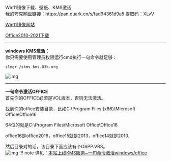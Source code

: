 Win11镜像下载、壁纸、KMS激活  
我的夸克网盘链接：<https://pan.quark.cn/s/fad94361d9a5> 提取码：XLvV  

[Win11镜像网站](https://latest10.win/)

[Office2010-2021下载](https://tvs3g25cto.feishu.cn/drive/folder/fldcnFpXs7qXIOFfHH2sSps9tdK)
***
**windows KMS激活：**   
你只需要使用管理员权限运行cmd执行一句命令就足够：  
```
slmgr /skms kms.03k.org
```
![img](https://03k.org/wp-content/uploads/2015/11/skms.png)
***
**一句命令激活OFFICE**  
首先你的OFFICE必须是VOL版本，否则无法激活。 

找到你的office安装目录，比如C:\Program Files (x86)\Microsoft Office\Office16  

64位的就是C:\Program Files\Microsoft Office\Office16  

office16是office2016，office15就是2013，office14就是2010.  

然后目录对的话，该目录下面应该有个OSPP.VBS。  
![img](https://03k.org/wp-content/uploads/2015/11/office激活手动教程.png)
!!! note
    详见：[本站上线KMS服务~一句命令激活windows/office](https://03k.org/kms.html)
